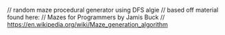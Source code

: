 // random maze procedural generator using DFS algie
// based off  material  found here:
// Mazes for Programmers by Jamis Buck
// https://en.wikipedia.org/wiki/Maze_generation_algorithm
